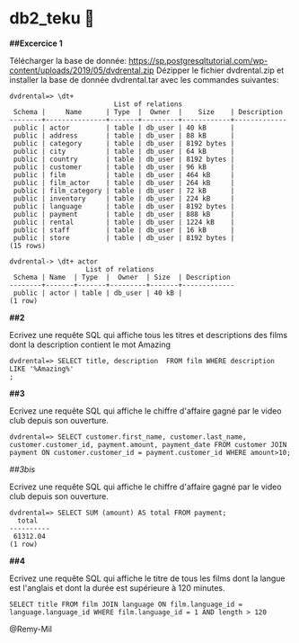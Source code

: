 # db2_teku :floppy_disk:

**##Excercice 1**

Télécharger la base de donnée: https://sp.postgresqltutorial.com/wp-content/uploads/2019/05/dvdrental.zip
Dézipper le fichier dvdrental.zip et installer la base de donnée dvdrental.tar avec les commandes suivantes:
```
dvdrental=> \dt+
                          List of relations
 Schema |     Name      | Type  |  Owner  |    Size    | Description 
--------+---------------+-------+---------+------------+-------------
 public | actor         | table | db_user | 40 kB      | 
 public | address       | table | db_user | 88 kB      | 
 public | category      | table | db_user | 8192 bytes | 
 public | city          | table | db_user | 64 kB      | 
 public | country       | table | db_user | 8192 bytes | 
 public | customer      | table | db_user | 96 kB      | 
 public | film          | table | db_user | 464 kB     | 
 public | film_actor    | table | db_user | 264 kB     | 
 public | film_category | table | db_user | 72 kB      | 
 public | inventory     | table | db_user | 224 kB     | 
 public | language      | table | db_user | 8192 bytes | 
 public | payment       | table | db_user | 888 kB     | 
 public | rental        | table | db_user | 1224 kB    | 
 public | staff         | table | db_user | 16 kB      | 
 public | store         | table | db_user | 8192 bytes | 
(15 rows)

dvdrental-> \dt+ actor
                   List of relations
 Schema | Name  | Type  |  Owner  | Size  | Description 
--------+-------+-------+---------+-------+-------------
 public | actor | table | db_user | 40 kB | 
(1 row)

```

**##2**

Ecrivez une requête SQL qui affiche tous les titres et descriptions des films dont la description contient le mot Amazing

```
dvdrental=> SELECT title, description  FROM film WHERE description  LIKE '%Amazing%'
;
```

**##3**

Ecrivez une requête SQL qui affiche le chiffre d'affaire gagné par le video club depuis son ouverture.

```
dvdrental=> SELECT customer.first_name, customer.last_name, customer.customer_id, payment.amount, payment_date FROM customer JOIN payment ON customer.customer_id = payment.customer_id WHERE amount>10; 

```

*##3bis*

Ecrivez une requête SQL qui affiche le chiffre d'affaire gagné par le video club depuis son ouverture.

```
dvdrental=> SELECT SUM (amount) AS total FROM payment;
  total   
----------
 61312.04
(1 row)

```

**##4**

Ecrivez une requête SQL qui affiche le titre de tous les films dont la langue est l'anglais et dont la durée est supérieure à 120 minutes.

```
SELECT title FROM film JOIN language ON film.language_id = language.language_id WHERE film.language_id = 1 AND length > 120
```



@Remy-Mil 

